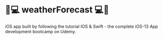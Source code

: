 # 🚧💻 weatherForecast 💻🚧
iOS app built by following the tutorial IOS &amp; Swift - the complete iOS-13 App development bootcamp on Udemy.
